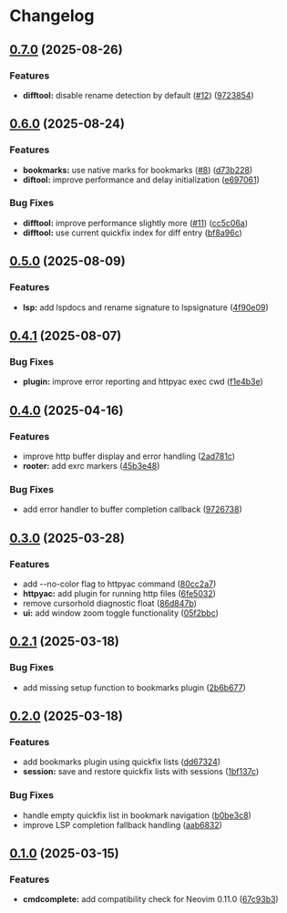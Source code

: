 # Changelog

## [0.7.0](https://github.com/deathbeam/myplugins.nvim/compare/v0.6.0...v0.7.0) (2025-08-26)


### Features

* **difftool:** disable rename detection by default ([#12](https://github.com/deathbeam/myplugins.nvim/issues/12)) ([9723854](https://github.com/deathbeam/myplugins.nvim/commit/9723854e57b39c7ca8fd9420d643dd2561380739))

## [0.6.0](https://github.com/deathbeam/myplugins.nvim/compare/v0.5.0...v0.6.0) (2025-08-24)


### Features

* **bookmarks:** use native marks for bookmarks ([#8](https://github.com/deathbeam/myplugins.nvim/issues/8)) ([d73b228](https://github.com/deathbeam/myplugins.nvim/commit/d73b228ddc7fa4b6db709070773f2ea48d98bf0d))
* **diftool:** improve performance and delay initialization ([e697061](https://github.com/deathbeam/myplugins.nvim/commit/e697061afd639880bcaeb68f3048ef522798ad93))


### Bug Fixes

* **difftool:** improve performance slightly more ([#11](https://github.com/deathbeam/myplugins.nvim/issues/11)) ([cc5c06a](https://github.com/deathbeam/myplugins.nvim/commit/cc5c06aabe90f3f02d3b21db783515421b253e49))
* **difftool:** use current quickfix index for diff entry ([bf8a96c](https://github.com/deathbeam/myplugins.nvim/commit/bf8a96c92c9744f7635e60c3ff7e001157fc4f75))

## [0.5.0](https://github.com/deathbeam/myplugins.nvim/compare/v0.4.1...v0.5.0) (2025-08-09)


### Features

* **lsp:** add lspdocs and rename signature to lspsignature ([4f90e09](https://github.com/deathbeam/myplugins.nvim/commit/4f90e09207e1118dac33c1e1dd8062c2f056c0a3))

## [0.4.1](https://github.com/deathbeam/myplugins.nvim/compare/v0.4.0...v0.4.1) (2025-08-07)


### Bug Fixes

* **plugin:** improve error reporting and httpyac exec cwd ([f1e4b3e](https://github.com/deathbeam/myplugins.nvim/commit/f1e4b3e3ac1a00cc8bc56753874d0ae5cbdf5462))

## [0.4.0](https://github.com/deathbeam/myplugins.nvim/compare/v0.3.0...v0.4.0) (2025-04-16)


### Features

* improve http buffer display and error handling ([2ad781c](https://github.com/deathbeam/myplugins.nvim/commit/2ad781c63bf220eecaf901a6a3a5614c4f52b35c))
* **rooter:** add exrc markers ([45b3e48](https://github.com/deathbeam/myplugins.nvim/commit/45b3e48bbddc51d5c12818347b3c5082429d70c0))


### Bug Fixes

* add error handler to buffer completion callback ([9726738](https://github.com/deathbeam/myplugins.nvim/commit/9726738c89dcf303d3dd6e692a194069ceca5ad7))

## [0.3.0](https://github.com/deathbeam/myplugins.nvim/compare/v0.2.1...v0.3.0) (2025-03-28)


### Features

* add --no-color flag to httpyac command ([80cc2a7](https://github.com/deathbeam/myplugins.nvim/commit/80cc2a7fc5c452b673a948b12b07229dc8b26b7e))
* **httpyac:** add plugin for running http files ([6fe5032](https://github.com/deathbeam/myplugins.nvim/commit/6fe50329ee3d2bd1dce0efd151d5002fea81258e))
* remove cursorhold diagnostic float ([86d847b](https://github.com/deathbeam/myplugins.nvim/commit/86d847bcc820536781ed1288d2b4f5a179411dae))
* **ui:** add window zoom toggle functionality ([05f2bbc](https://github.com/deathbeam/myplugins.nvim/commit/05f2bbc2d3377b05eccea03f5826814c53ab8b27))

## [0.2.1](https://github.com/deathbeam/myplugins.nvim/compare/v0.2.0...v0.2.1) (2025-03-18)


### Bug Fixes

* add missing setup function to bookmarks plugin ([2b6b677](https://github.com/deathbeam/myplugins.nvim/commit/2b6b6772c04a6ad085a496eb84ab309e17285361))

## [0.2.0](https://github.com/deathbeam/myplugins.nvim/compare/v0.1.0...v0.2.0) (2025-03-18)


### Features

* add bookmarks plugin using quickfix lists ([dd67324](https://github.com/deathbeam/myplugins.nvim/commit/dd67324f9b6037de0a379198e209a21ccf6361b7))
* **session:** save and restore quickfix lists with sessions ([1bf137c](https://github.com/deathbeam/myplugins.nvim/commit/1bf137ccdff8ae43e70b1548a736a3e6e85be9cc))


### Bug Fixes

* handle empty quickfix list in bookmark navigation ([b0be3c8](https://github.com/deathbeam/myplugins.nvim/commit/b0be3c89f779725341a52a768c4b316e208314dd))
* improve LSP completion fallback handling ([aab6832](https://github.com/deathbeam/myplugins.nvim/commit/aab6832050afb461753bfb82c06b2d6d34f08c74))

## [0.1.0](https://github.com/deathbeam/myplugins.nvim/compare/v0.0.1...v0.1.0) (2025-03-15)


### Features

* **cmdcomplete:** add compatibility check for Neovim 0.11.0 ([67c93b3](https://github.com/deathbeam/myplugins.nvim/commit/67c93b328e1590225aa822cc4c65bd3fe468faaa))
